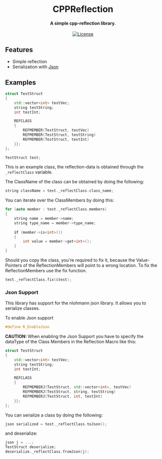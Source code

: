 


<div align="center">
  <p>
    <h1>
      <br />
      CPPReflection
    </h1>
    <h4>A simple cpp-reflection library.</h4>
  </p>
  <p>
    <a href="https://github.com/Git-Curve/CPPReflection/blob/master/LICENSE">
      <img src="https://img.shields.io/github/license/Git-Curve/CPPReflection.svg?style=flat-square" alt="License" />
    </a>
  </p>
</div>

## Features
- Simple reflection
- Serialization with [Json](https://github.com/nlohmann/json)

## Examples
```cpp
struct TestStruct
{
	std::vector<int> testVec;
	string testString;
	int testInt;

	REFCLASS
	{
		REFMEMBER(TestStruct, testVec)
		REFMEMBER(TestStruct, testString)
		REFMEMBER(TestStruct, testInt)
	}};
};

TestStruct test;
```

This is an example class, the reflection-data is obtained through the `_reflectClass` variable.

The ClassName of the class can be obtained by doing the following:
```cpp
string className = test._reflectClass.class_name;
```
You can iterate over the ClassMembers by doing this:
```cpp
for (auto member : test._reflectClass.members)
{
	string name = member->name;
	string type_name = member->type_name;
	
	if (member->is<int>())
	{
		int value = member->get<int>();
	}
}
```

Should you copy the class, you're required to fix it, because the Value-Pointers of the ReflectionMembers will point to a wrong location.
To fix the ReflectionMembers use the fix function.
```cpp
test._reflectClass.fix(&test);
```

### Json Support
This library has support for the nlohmann json library.
It allows you to serialize classes.

To enable Json support
```cpp
#define R_EnableJson
```

<b>CAUTION: </b> When enabling the Json Support you have to specify the dataType of the Class Members in the Reflection Macro like this:
```cpp
struct TestStruct
{
	std::vector<int> testVec;
	string testString;
	int testInt;

	REFCLASS
	{
		REFMEMBERJ(TestStruct, std::vector<int>, testVec)
		REFMEMBERJ(TestStruct, string, testString)
		REFMEMBERJ(TestStruct, int, testInt)
	}};
};

```

You can serialize a class by doing the following:
```cpp
json serialized = test._reflectClass.toJson();
```
and deserialize:
```cpp
json j = ...;
TestStruct deserialize;
deserialize._reflectClass.fromJson(j);
```